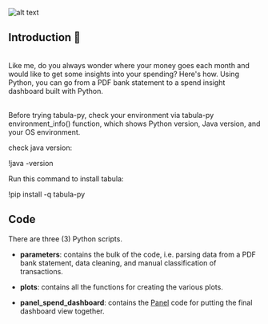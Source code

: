  ![alt text](https://cdn-images-1.medium.com/max/2560/1*oCOdiQV4gjaYpkp912gEIQ.gif)
 
 ## Introduction 👋

<br />
 Like me, do you always wonder where your money goes each month
 and would like to get some insights into your spending? Here's how.
 Using Python, you can go from a PDF bank statement to a spend
 insight dashboard built with Python.
<br />
<br />

 Before trying tabula-py, check your environment via tabula-py environment_info() function,
 which shows Python version, Java version, and your OS environment.

 check java version: 
 
 !java -version

 Run this command to install tabula:

 !pip install -q tabula-py


## Code
There are three (3) Python scripts.
- <b>parameters</b>: contains the bulk of the code, i.e. parsing data from a PDF bank statement, data cleaning, and manual classification of transactions.

- <b>plots</b>: contains all the functions for creating the various plots.

- <b>panel_spend_dashboard</b>: contains the [Panel](https://panel.holoviz.org/) code for putting the final dashboard view together.
